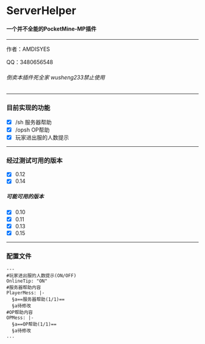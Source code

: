 # ServerHelper

#### 一个并不全能的PocketMine-MP插件

---

作者：AMDISYES  

QQ：3480656548  

###### 倒卖本插件死全家 wusheng233禁止使用
---
### 目前实现的功能

- [x] /sh 服务器帮助
- [x] /opsh OP帮助
- [x] 玩家进出服的人数提示
---
### 经过测试可用的版本

- [x] 0.12
- [x] 0.14

##### 可能可用的版本

- [x] 0.10
- [x] 0.11
- [x] 0.13
- [x] 0.15 
---
### 配置文件

```
---
#玩家进出服的人数提示(ON/OFF)
OnlineTip: "ON"
#服务器帮助内容
PlayerMess: |-
  §a==服务器帮助(1/1)==
  §a待修改
#OP帮助内容
OPMess: |-
  §a==OP帮助(1/1)==
  §a待修改
...
```

